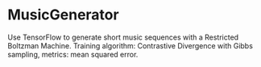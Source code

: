 # MusicGenerator
Use TensorFlow to generate short music sequences with a Restricted Boltzman Machine.  Training algorithm: Contrastive Divergence with Gibbs sampling, metrics: mean squared error.
